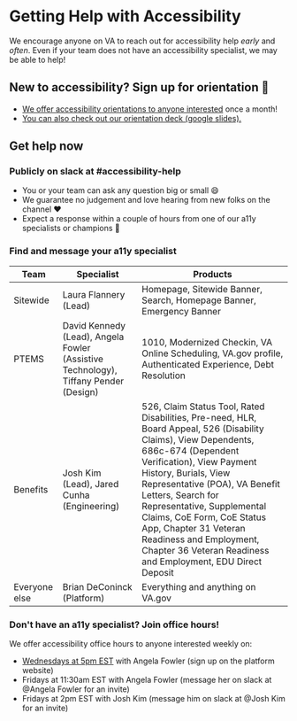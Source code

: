 # Getting Help with Accessibility
We encourage anyone on VA to reach out for accessibility help _early_ and _often_. Even if your team does not have an accessibility specialist, we may be able to help!

## New to accessibility? Sign up for orientation 👋
- [We offer accessibility orientations to anyone interested](https://depo-platform-documentation.scrollhelp.site/getting-started/calendly-orientation-sessions#OrientationSessions-Accessibilityorientation) once a month! 
- [You can also check out our orientation deck (google slides).](https://docs.google.com/presentation/d/1rJLur5iIB0H47JVoTTUKd39U6TbvP12KbxICXgXNu0w/edit?usp=sharing)

## Get help now

### Publicly on slack at #accessibility-help
- You or your team can ask any question big or small 😄
- We guarantee no judgement and love hearing from new folks on the channel ❤️
- Expect a response within a couple of hours from one of our a11y specialists or champions 🚤

### Find and message your a11y specialist
| Team          | Specialist                                                                          | Products                                                                                                                                                                                                                                                                                                                                                                                                                   |
|---------------|-------------------------------------------------------------------------------------|----------------------------------------------------------------------------------------------------------------------------------------------------------------------------------------------------------------------------------------------------------------------------------------------------------------------------------------------------------------------------------------------------------------------------|
| Sitewide      | Laura Flannery (Lead)                                                               | Homepage, Sitewide Banner, Search, Homepage Banner, Emergency Banner                                                                                                                                                                                                                                                                                                                                                       |
| PTEMS         | David Kennedy (Lead), Angela Fowler (Assistive Technology), Tiffany Pender (Design) | 1010, Modernized Checkin, VA Online Scheduling, VA.gov profile, Authenticated Experience, Debt Resolution                                                                                                                                                                                                                                                                                                                  |
| Benefits      | Josh Kim (Lead), Jared Cunha (Engineering)                                          | 526, Claim Status Tool, Rated Disabilities, Pre-need, HLR, Board Appeal, 526 (Disability Claims), View Dependents, 686c-674 (Dependent Verification), View Payment History, Burials, View Representative (POA), VA Benefit Letters, Search for Representative, Supplemental Claims, CoE Form, CoE Status App, Chapter 31 Veteran Readiness and Employment, Chapter 36 Veteran Readiness and Employment, EDU Direct Deposit |
| Everyone else | Brian DeConinck (Platform)                                                          | Everything and anything on VA.gov                                                                                                                                                                                                                                                                                                                                                                                          |

### Don't have an a11y specialist? Join office hours!
We offer accessibility office hours to anyone interested weekly on:
- [Wednesdays at 5pm EST](https://depo-platform-documentation.scrollhelp.site/support/office-hours) with Angela Fowler (sign up on the platform website)
- Fridays at 11:30am EST with Angela Fowler (message her on slack at @Angela Fowler for an invite)
- Fridays at 2pm EST with Josh Kim (message him on slack at @Josh Kim for an invite)
